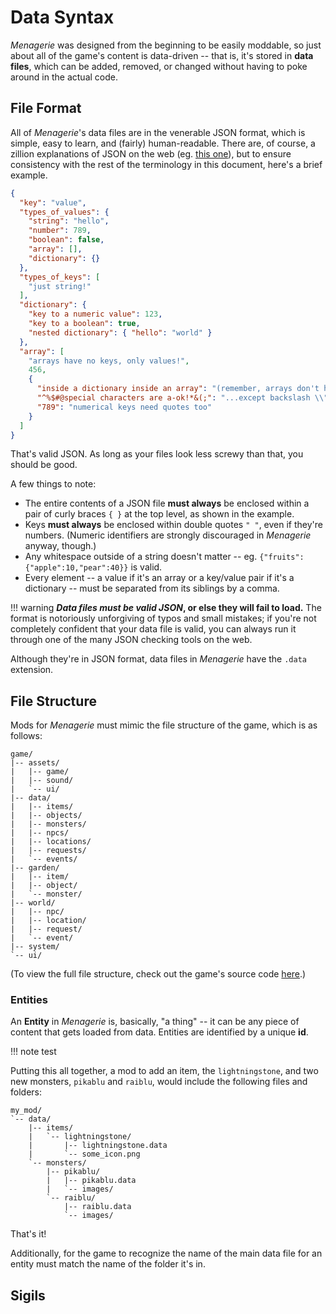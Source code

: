 # Data Syntax

*Menagerie* was designed from the beginning to be easily moddable, so just about all of the game's content is data-driven -- that is, it's stored in **data files**, which can be added, removed, or changed without having to poke around in the actual code.

## File Format

All of *Menagerie*'s data files are in the venerable JSON format, which is simple, easy to learn, and (fairly) human-readable. There are, of course, a zillion explanations of JSON on the web (eg. [this one](https://developers.squarespace.com/what-is-json/)), but to ensure consistency with the rest of the terminology in this document, here's a brief example.

``` json
{
  "key": "value",
  "types_of_values": {
    "string": "hello",
    "number": 789,
    "boolean": false,
    "array": [],
    "dictionary": {}
  },
  "types_of_keys": [ 
    "just string!"
  ],
  "dictionary": {
    "key to a numeric value": 123,
    "key to a boolean": true,
    "nested dictionary": { "hello": "world" }
  },
  "array": [
    "arrays have no keys, only values!",
  	456,
  	{
  	  "inside a dictionary inside an array": "(remember, arrays don't have keys)",
  	  "^%$#@special characters are a-ok!*&(;": "...except backslash \\",
  	  "789": "numerical keys need quotes too"
  	}
  ]
}
```

That's valid JSON. As long as your files look less screwy than that, you should be good.

A few things to note:

- The entire contents of a JSON file **must always** be enclosed within a pair of curly braces `{ }` at the top level, as shown in the example.
- Keys **must always** be enclosed within double quotes `" "`, even if they're numbers. (Numeric identifiers are strongly discouraged in *Menagerie* anyway, though.)
- Any whitespace outside of a string doesn't matter -- eg. `{"fruits":{"apple":10,"pear":40}}` is valid.
- Every element -- a value if it's an array or a key/value pair if it's a dictionary -- must be separated from its siblings by a comma.

!!! warning 
    ***Data files must be valid JSON*, or else they will fail to load.** The format is notoriously unforgiving of typos and small mistakes; if you're not completely confident that your data file is valid, you can always run it through one of the many JSON checking tools on the web.

Although they're in JSON format, data files in *Menagerie* have the `.data` extension. 

## File Structure

Mods for *Menagerie* must mimic the file structure of the game, which is as follows:

```
game/
|-- assets/
|   |-- game/
|   |-- sound/
|   `-- ui/
|-- data/
|   |-- items/
|   |-- objects/
|   |-- monsters/
|   |-- npcs/
|   |-- locations/
|   |-- requests/
|   `-- events/
|-- garden/
|   |-- item/
|   |-- object/
|   `-- monster/
|-- world/
|   |-- npc/
|   |-- location/
|   |-- request/
|   `-- event/
|-- system/
`-- ui/
```

(To view the full file structure, check out the game's source code [here](https://github.com/sand-bird/menagerie).)

### Entities

An **Entity** in *Menagerie* is, basically, "a thing" -- it can be any piece of content that gets loaded from data. Entities are identified by a unique **id**.

!!! note
    test

Putting this all together, a mod to add an item, the `lightningstone`, and two new monsters, `pikablu` and `raiblu`, would include the following files and folders:

```
my_mod/
`-- data/
    |-- items/
    |   `-- lightningstone/
    |       |-- lightningstone.data
    |       `-- some_icon.png
    `-- monsters/
        |-- pikablu/
        |   |-- pikablu.data
        |   `-- images/
        `-- raiblu/
            |-- raiblu.data
            `-- images/
```

That's it!


Additionally, for the game to recognize the name of the main data file for an entity must match the name of the folder it's in.



## Sigils


